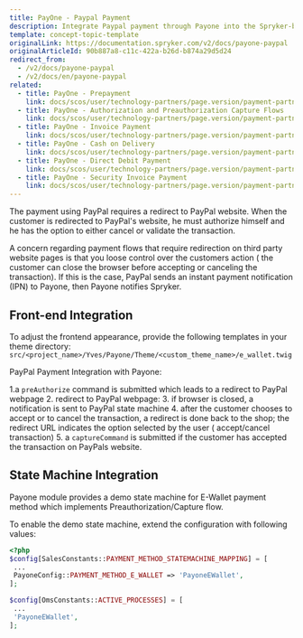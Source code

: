 ```yaml
---
title: PayOne - Paypal Payment
description: Integrate Paypal payment through Payone into the Spryker-based shop.
template: concept-topic-template
originalLink: https://documentation.spryker.com/v2/docs/payone-paypal
originalArticleId: 90b887a8-c11c-422a-b26d-b874a29d5d24
redirect_from:
  - /v2/docs/payone-paypal
  - /v2/docs/en/payone-paypal
related:
  - title: PayOne - Prepayment
    link: docs/scos/user/technology-partners/page.version/payment-partners/bs-payone/legacy-demoshop-integration/payone-payment-methods/payone-prepayment.html
  - title: PayOne - Authorization and Preauthorization Capture Flows
    link: docs/scos/user/technology-partners/page.version/payment-partners/bs-payone/legacy-demoshop-integration/payone-authorization-and-preauthorization-capture-flows.html
  - title: PayOne - Invoice Payment
    link: docs/scos/user/technology-partners/page.version/payment-partners/bs-payone/legacy-demoshop-integration/payone-payment-methods/payone-invoice-payment.html
  - title: PayOne - Cash on Delivery
    link: docs/scos/user/technology-partners/page.version/payment-partners/bs-payone/scos-integration/payone-cash-on-delivery.html
  - title: PayOne - Direct Debit Payment
    link: docs/scos/user/technology-partners/page.version/payment-partners/bs-payone/legacy-demoshop-integration/payone-payment-methods/payone-direct-debit-payment.html
  - title: PayOne - Security Invoice Payment
    link: docs/scos/user/technology-partners/page.version/payment-partners/bs-payone/legacy-demoshop-integration/payone-payment-methods/payone-security-invoice-payment.html
---
```


The payment using PayPal requires a redirect to PayPal website. When the customer is redirected to PayPal's website, he must authorize himself and he has the option to either cancel or validate the transaction.

A concern regarding payment flows that require redirection on third party website pages is that you loose control over the customers action ( the customer can close the browser before accepting or canceling the transaction). If this is the case, PayPal sends an instant payment notification (IPN) to Payone, then Payone notifies Spryker.

## Front-end Integration
To adjust the frontend appearance, provide the following templates in your theme directory: `src/<project_name>/Yves/Payone/Theme/<custom_theme_name>/e_wallet.twig`

PayPal Payment Integration with Payone:

1.a `preAuthorize` command is submitted which leads to a redirect to PayPal webpage
2. redirect to PayPal webpage:
3.  if browser is closed, a notification is sent to PayPal state machine
4.  after the customer chooses to accept or to cancel the transaction, a redirect is done back to the shop; the redirect URL indicates the option selected by the user ( accept/cancel transaction)
5. a `captureCommand` is submitted if the customer has accepted the transaction on PayPals website.

## State Machine Integration
Payone module provides a demo state machine for E-Wallet payment method which implements Preauthorization/Capture flow.

To enable the demo state machine, extend the configuration with following values:

```php
<?php
$config[SalesConstants::PAYMENT_METHOD_STATEMACHINE_MAPPING] = [
 ...
 PayoneConfig::PAYMENT_METHOD_E_WALLET => 'PayoneEWallet',
];

$config[OmsConstants::ACTIVE_PROCESSES] = [
 ...
 'PayoneEWallet',
];
```

